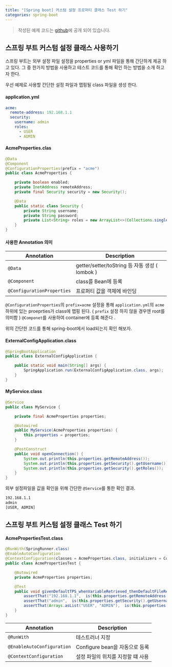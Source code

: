 ```yaml
---
title: "[Spring boot] 커스텀 설정 프로퍼티 클래스 Test 하기"
categories: spring-boot 
---
```


> 작성된 예제 코드는 [github](https://github.com/wildwhale/spring-boot/tree/master/external-config)에 공개 되어 있습니다.

스프링 부트 커스텀 설정 클래스 사용하기 
---
스프링 부트는 외부 설정 파일 설정을 properties or yml 파일을 통해 간단하게 제공 하고 있다.
그 중 한가지 방법을 사용하고 테스트 코드를 통해 확인 하는 방법을 소개 하고자 한다.

우선 예제로 사용할 간단한 설정 파일과 맵핑될 class 파일을 생성 한다.

#### application.yml
```yml
acme:
  remote-address: 192.168.1.1
  security:
    username: admin
    roles:
      - USER
      - ADMIN
```

#### AcmeProperties.clas
```java
@Data
@Component
@ConfigurationProperties(prefix = "acme")
public class AcmeProperties {

    private boolean enabled;
    private InetAddress remoteAddress;
    private final Security security = new Security();

    @Data
    public static class Security {
        private String username;
        private String password;
        private List<String> roles = new ArrayList<>(Collections.singleton("USER"));
    }
}
```

#### 사용한 Annotation 의미 

| Annotation | Description |
|---|---|
| `@Data` | getter/setter/toString 등 자동 생성 ( lombok ) |
| `@Component` | class를 Bean에 등록|
| `@ConfigurationProperties` | 프로퍼티 값을 객체에 바인딩|

`@ConfigurationProperties`의 `prefix=acme` 설정을 통해 `application.yml`의 `acme` 하위에 있는 proeprties가 class에 맵핑 된다. ( `prefix` 설정 하지 않을 경우엔 root를 의미함 )
`@Componet`를 사용하여 container에 등록 해준다 .

위의 간단한 코드를 통해 spring-boot에서 load되는지 확인 해보자.

#### ExternalConfigApplication.class
```java
@SpringBootApplication
public class ExternalConfigApplication {

	public static void main(String[] args) {
		SpringApplication.run(ExternalConfigApplication.class, args);
	}
}
```

#### MyService.class
```java
@Service
public class MyService {

    private final AcmeProperties properties;

    @Autowired
    public MyService(AcmeProperties properties) {
        this.properties = properties;
    }

    @PostConstruct
    public void openConnection() {
        System.out.println(this.properties.getRemoteAddress());
        System.out.println(this.properties.getSecurity().getUsername());
        System.out.println(this.properties.getSecurity().getRoles());
    }
}
```
외부 설정파일을 값을 확인을 위해 간단한 `@Service`를 통한 확인 결과.
```bash
192.168.1.1
admin
[USER, ADMIN]
```

스프링 부트 커스텀 설정 클래스 Test 하기 
---

#### AcmePropertiesTest.class
```java
@RunWith(SpringRunner.class)
@EnableAutoConfiguration
@ContextConfiguration(classes = AcmeProperties.class, initializers = ConfigFileApplicationContextInitializer.class)
public class AcmePropertiesTest {

    @Autowired
    private AcmeProperties properties;

    @Test
    public void givenDefaultTPS_whenVariableRetrieved_thenDefaultFileReturned() {
        assertThat("192.168.1.1",  is(this.properties.getRemoteAddress()));
        assertThat("admin",  is(this.properties.getSecurity().getUsername()));
        assertThat(Arrays.asList("USER", "ADMIN"),  is(this.properties.getSecurity().getRoles()));
    }
}
```

| Annotation | Description |
|---|---|
| `@RunWith` | 테스트러너 지정  |
| `@EnableAutoConfiguration` | Configure bean을 자동으로 등록  |
| `@ContextConfiguration` | 설정 파일의 위치를 지정할 떄 사용 |



 

